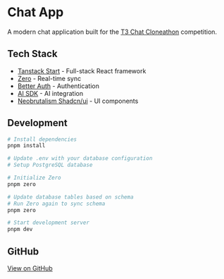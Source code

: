 # Chat App

A modern chat application built for the [T3 Chat Cloneathon](https://cloneathon.t3.chat/) competition.

## Tech Stack

- [Tanstack Start](https://tanstack.com/start) - Full-stack React framework
- [Zero](https://zero.rocicorp.dev/) - Real-time sync
- [Better Auth](https://better-auth.com/) - Authentication
- [AI SDK](https://ai-sdk.dev/) - AI integration
- [Neobrutalism Shadcn/ui](https://www.neobrutalism.dev/) - UI components

## Development

```bash
# Install dependencies
pnpm install

# Update .env with your database configuration
# Setup PostgreSQL database

# Initialize Zero
pnpm zero

# Update database tables based on schema
# Run Zero again to sync schema
pnpm zero

# Start development server
pnpm dev
```

## GitHub

[View on GitHub](https://github.com/JonasMerxbauer/chat)
